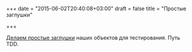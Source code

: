 +++
date = "2015-06-02T20:40:08+03:00"
draft = false
title = "Простые заглушки"

+++

<p><a href="http://paytonrules.com/software-development/2015/05/31/simple-mock-objects-in-go.html">Делаем простые заглушки</a> наших объектов для тестирования. Путь TDD.</p>

